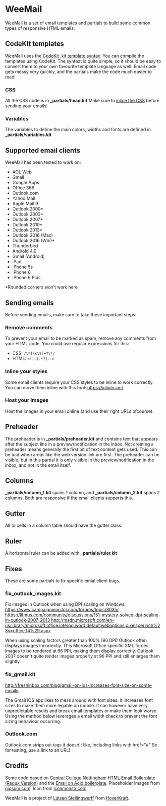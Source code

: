 WeeMail
=======

WeeMail is a set of email templates and partials to build some common types of responsive HTML emails.


CodeKit templates
-----------------

WeeMail uses the [CodeKit](http://incident57.com/codekit) .kit [template syntax](http://incident57.com/codekit/help.html#kit).
You can compile the templates using CodeKit. The syntaxt is quite simple, so it should be easy to convert them to your own favourite template language as well.
Email code gets messy very quickly, and the partials make the code much easier to read.


### CSS ###

All the CSS code is in **_partials/head.kit**
Make sure to [inline the CSS](https://inliner.cm/) before sending your emails!


### Variables ###

The variables to define the main colors, widths and fonts are defined in **_partials/variables.kit**



Supported email clients
-----------------------

WeeMail has been tested to work on:

- AOL Web
- Gmail
- Google Apps
- Office 365
- Outlook.com
- Yahoo Mail
- Apple Mail 9
- Outlook 2000*
- Outlook 2003*
- Outlook 2007*
- Outlook 2010*
- Outlook 2013*
- Outlook 2016 (Mac)
- Outlook 2016 (Win)*
- Thunderbird
- Android 4.0
- Gmail (Android)
- iPad
- iPhone 5s
- iPhone 6
- iPhone 6 Plus

*Rounded corners won't work here


Sending emails
--------------

Before sending emails, make sure to take these important steps:


### Remove comments ###

To prevent your email to be marked as spam, remove any comments from your HTML code.
You could use regular expressions for this:

- CSS: `/\*[\s\S]+?\*/`
- HTML: `<!--(.*?)-->`


### Inline your styles ###

Some email clients require your CSS styles to be inline to work correctly. You can move them inline with this tool:
https://inliner.cm/


### Host your images ###

Host the images in your email online (and use their right URLs ofcourse).


Preheader
---------

The preheader is in **_partials/preheader.kit** and contains text that appears after the subject line in a preview/notification in the inbox. Not creating a preheader means generally the first bit of text content gets used. This can be bad when areas like the web version link are first. The preheader can be visible, but in this partial it is only visible in the preview/notification in the inbox, and not in the email itself.


Columns
-------

**_partials/column_1.kit** spans 1 column, and **_partials/column_2.kit** spans 2 columns. Both are responsive if the email clients supports this.


Gutter
------

All td cells in a column table should have the gutter class.


Ruler
-----

A horizontal ruler can be added with **_partials/ruler.kit**


Fixes
-----

These are some partials to fix specific emial client bugs.


### fix_outlook_images.kit ###

Fix images in Outlook when using DPI scaling on Windows:
https://www.campaignmonitor.com/forums/topic/8035/
https://litmus.com/community/discussions/151-mystery-solved-dpi-scaling-in-outlook-2007-2013
http://msdn.microsoft.com/en-us/library/microsoft.office.interop.word.defaultweboptions.pixelsperinch%28v=office.14%29.aspx

When using scaling factors greater than 100% (96 DPI) Outlook often displays images incorrectly.
This Microsoft Office specific XML forces images to be rendered at 96 PPI, making them display correctly.
Outlook 2007 doesn't quite render images properly at 96 PPI and still enlarges them slightly.


### fix_gmail.kit ###

http://freshinbox.com/blog/gmail-on-ios-increases-font-size-on-some-emails

The Gmail iOS app likes to mess around with font sizes. It increases font sizes to make them more legable on mobile.
It can however have very unpredictable results and break email templates or make them look worse.
Using the method below leverages a email width check to prevent the font sizing behaviour occurring.


### Outlook.com ###

Outlook.com strips out tags it doesn't like, including links with href="#"
So for testing, use a link to an URL!


Credits
-------
Some code based on [Central College Nottingham HTML Email Boilerplate (Redux Version)](https://github.com/centralcollegenottingham/HTML-Email-Boilerplate-Redux) and the [Email on Acid boilerplate](https://www.emailonacid.com/blog/article/email-development/html_boilerplate). Placeholder images from [pipsum.com](http://pipsum.com). Icon from [iconmonstr.com](http://iconmonstr.com/).

WeeMail is a project of [Lútsen Stellingwerff](http://lutsen.land/) from [HoverKraft](http://www.hoverkraft.nl/).